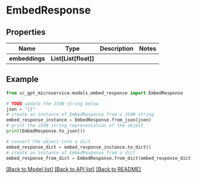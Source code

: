 # EmbedResponse


## Properties

Name | Type | Description | Notes
------------ | ------------- | ------------- | -------------
**embeddings** | **List[List[float]]** |  | 

## Example

```python
from sc_gpt_microservice.models.embed_response import EmbedResponse

# TODO update the JSON string below
json = "{}"
# create an instance of EmbedResponse from a JSON string
embed_response_instance = EmbedResponse.from_json(json)
# print the JSON string representation of the object
print(EmbedResponse.to_json())

# convert the object into a dict
embed_response_dict = embed_response_instance.to_dict()
# create an instance of EmbedResponse from a dict
embed_response_from_dict = EmbedResponse.from_dict(embed_response_dict)
```
[[Back to Model list]](../README.md#documentation-for-models) [[Back to API list]](../README.md#documentation-for-api-endpoints) [[Back to README]](../README.md)


